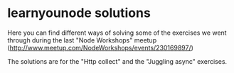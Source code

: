 # learnyounode solutions

Here you can find different ways of solving some of the exercises we went through 
during the last "Node Workshops" meetup (http://www.meetup.com/NodeWorkshops/events/230169897/)

The solutions are for the "Http collect" and the "Juggling async" exercises.
